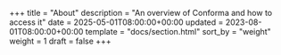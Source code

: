 +++
title = "About"
description = "An overview of Conforma and how to access it"
date = 2025-05-01T08:00:00+00:00
updated = 2023-08-01T08:00:00+00:00
template = "docs/section.html"
sort_by = "weight"
weight = 1
draft = false
+++
